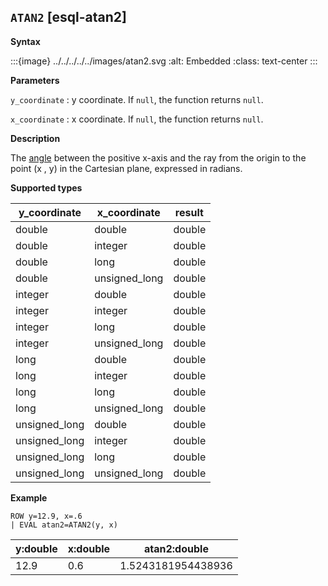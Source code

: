 ## `ATAN2` [esql-atan2]

**Syntax**

:::{image} ../../../../../images/atan2.svg
:alt: Embedded
:class: text-center
:::

**Parameters**

`y_coordinate`
:   y coordinate. If `null`, the function returns `null`.

`x_coordinate`
:   x coordinate. If `null`, the function returns `null`.

**Description**

The [angle](https://en.wikipedia.org/wiki/Atan2) between the positive x-axis and the ray from the origin to the point (x , y) in the Cartesian plane, expressed in radians.

**Supported types**

| y_coordinate | x_coordinate | result |
| --- | --- | --- |
| double | double | double |
| double | integer | double |
| double | long | double |
| double | unsigned_long | double |
| integer | double | double |
| integer | integer | double |
| integer | long | double |
| integer | unsigned_long | double |
| long | double | double |
| long | integer | double |
| long | long | double |
| long | unsigned_long | double |
| unsigned_long | double | double |
| unsigned_long | integer | double |
| unsigned_long | long | double |
| unsigned_long | unsigned_long | double |

**Example**

```esql
ROW y=12.9, x=.6
| EVAL atan2=ATAN2(y, x)
```

| y:double | x:double | atan2:double |
| --- | --- | --- |
| 12.9 | 0.6 | 1.5243181954438936 |



